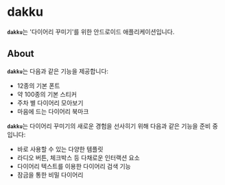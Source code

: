 # dakku
<b>`dakku`</b>는 '다이어리 꾸미기'를 위한 안드로이드 애플리케이션입니다.<br>

<!-- 구글 플레이 스토어에서 다운로드 할 수 있습니다.<br> -->
<!-- <a href="https://play.google.com/store/apps/details?id=com.roo_media_.noti_alarm"> -->
<!--     <img alt="Get it on Google Play" height="80" src="https://play.google.com/intl/en_us/badges/images/generic/en_badge_web_generic.png" /> -->
<!-- </a> -->

## About
<b>`dakku`</b>는 다음과 같은 기능을 제공합니다:
* 12종의 기본 폰트
* 약 100종의 기본 스티커
* 주차 별 다이어리 모아보기
* 마음에 드는 다이어리 북마크

<b>`dakku`</b>는 다이어리 꾸미기의 새로운 경험을 선사히기 위해 다음과 같은 기능을 준비 중입니다:
* 바로 사용할 수 있는 다양한 템플릿
* 라디오 버튼, 체크박스 등 다채로운 인터랙션 요소
* 다이어리 텍스트를 이용한 다이어리 검색 기능
* 잠금을 통한 비밀 다이어리

<!-- `dakku` 유저 결과물:<br> -->
<!-- [<img alt="Input Keywords" hspace="1" vspace="10" width="40%" src="http://blog.kakaocdn.net/dn/dsn7i4/btqRcGvXER6/2uMk9QKiLv6gLtmBJvlluk/img.jpg" />](http://blog.kakaocdn.net/dn/dsn7i4/btqRcGvXER6/2uMk9QKiLv6gLtmBJvlluk/img.jpg)[<img alt="Manage Keywords" hspace="1" vspace="10" width="40%" src="http://blog.kakaocdn.net/dn/oVhHH/btqReQkMiut/XX5BIG3jFJoon6SpGkEXA1/img.jpg" />](http://blog.kakaocdn.net/dn/oVhHH/btqReQkMiut/XX5BIG3jFJoon6SpGkEXA1/img.jpg) -->

<!-- ## Permissions -->
<!-- * Notification Listener Service -->
